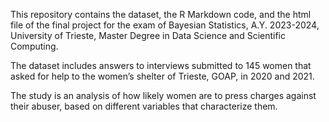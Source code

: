 This repository contains the dataset, the R Markdown code, and the html file of the final project for the exam of Bayesian Statistics, A.Y. 2023-2024, University of Trieste, Master Degree in Data Science and Scientific Computing.

The dataset includes answers to interviews submitted to 145 women that asked for help to the women’s shelter of Trieste, GOAP, in 2020 and 2021.

The study is an analysis of how likely women are to press charges against their abuser, based on different variables that characterize them.
